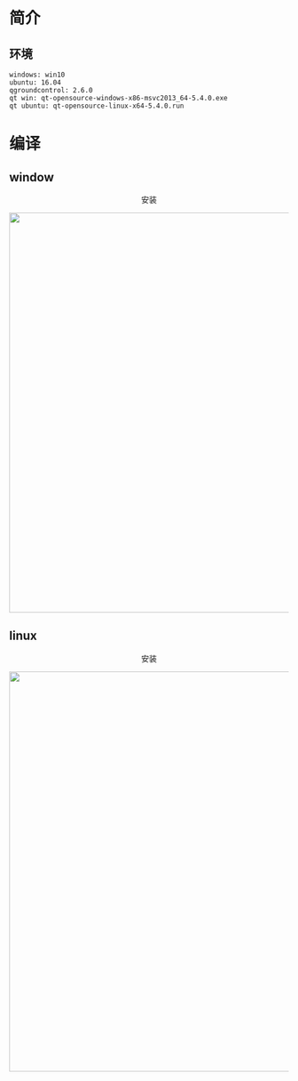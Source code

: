 
# 简介

## 环境
```
windows: win10
ubuntu: 16.04
qgroundcontrol: 2.6.0
qt win: qt-opensource-windows-x86-msvc2013_64-5.4.0.exe
qt ubuntu: qt-opensource-linux-x64-5.4.0.run
```

# 编译

## window

<div align="center">
<p>  安装 </p> 
<img src="https://github.com/yangang123/yangang123.github.io/raw/master/4-px4/resource/qgroundcontrol_windows.png" height="720" width="1536" > 
</div>

##  linux 

<div align="center">
<p>  安装 </p> 
<img src="https://github.com/yangang123/yangang123.github.io/raw/master/4-px4/resource/qgroundcontrol_ubuntu.png" height="720" width="1536" > 
</div>
